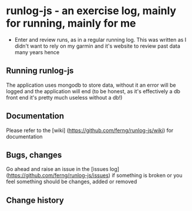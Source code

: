 # runlog-js - an exercise log, mainly for running, mainly for me
* Enter and review runs, as in a regular running log. This was written as I didn't want to rely on my garmin and it's website to review past data many years hence

## Running runlog-js
The application uses mongodb to store data, without it an error will be logged and the application will end (to be honest, as it's effectively a db front end it's pretty much useless without a db!)

## Documentation
Please refer to the [wiki] (https://github.com/ferng/runlog-js/wiki) for documentation

## Bugs, changes
Go ahead and raise an issue in the [issues log] (https://github.com/ferng/runlog-js/issues) if something is broken or you feel something should be changes, added or removed

## Change history